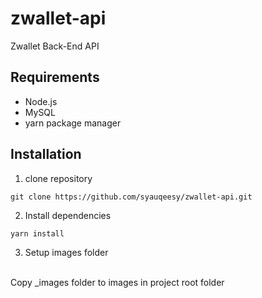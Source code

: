 # zwallet-api
Zwallet Back-End API

## Requirements
- Node.js
- MySQL
- yarn package manager

## Installation
1. clone repository

```
git clone https://github.com/syauqeesy/zwallet-api.git
```

2. Install dependencies

```
yarn install
```

3. Setup images folder
<br />
Copy _images folder to images in project root folder
